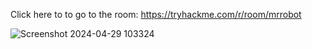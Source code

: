 
Click here to to go to the room: https://tryhackme.com/r/room/mrrobot

![Screenshot 2024-04-29 103324](https://github.com/vdh1612/try_hack_me_ctf/assets/125654739/68c63e3b-8652-4968-a882-55737e81b2c6)



